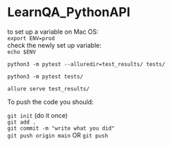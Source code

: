 # LearnQA_PythonAPI

to set up a variable on Mac OS:  
```export ENV=prod```   
check the newly set up variable:  
```echo $ENV``` 


```python3 -m pytest --alluredir=test_results/ tests/```

```python3 -m pytest tests/ ```

```allure serve test_results/``` 

To push the code you should:

```git init``` (do it once)   
```git add .```  
```git commit -m "write what you did"```  
```git push origin main``` OR ```git push```  
